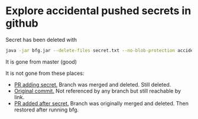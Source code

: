 # Explore accidental pushed secrets in github
Secret has been deleted with
```bash
java -jar bfg.jar --delete-files secret.txt --no-blob-protection accidental-secrets-pushed.git
```

It is gone from master (good)

It is not gone from these places:
- [PR adding secret.](https://github.com/devthat/accidental-secrets-pushed/pull/1/files) Branch was merged and deleted. Still deleted.
- [Original commit.](https://github.com/devthat/accidental-secrets-pushed/commit/a60d64e8a5e0358f25f0cfbfcfcf6e403e2e4dc9) Not referenced by any branch but still reachable by link.
- [PR added after secret.](https://github.com/devthat/accidental-secrets-pushed/tree/branch-with-more-stuff) Branch was originally merged and deleted. Then restored after running bfg.
